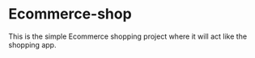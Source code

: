 # Ecommerce-shop
This is the simple Ecommerce shopping project where it will act like the shopping app.

